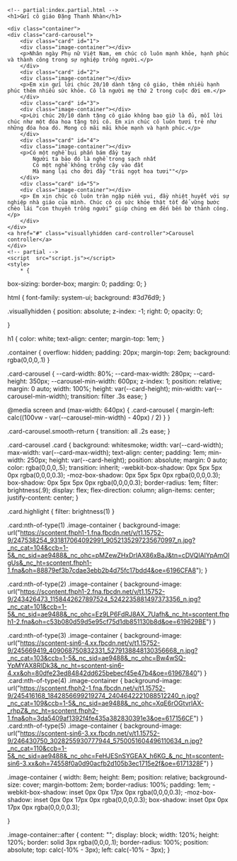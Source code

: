 <!DOCTYPE html>
<html lang="en" >
<head>
  <meta charset="UTF-8">
  <title>Gửi cô giáo Đặng Thanh Nhàn</title>
  <link rel="stylesheet" href="style.css">

</head>
<body>

    <!-- partial:index.partial.html -->
    <h1>Gửi cô giáo Đặng Thanh Nhàn</h1>

    <div class="container">
    <div class="card-carousel">
        <div class="card" id="1">
        <div class="image-container"></div>
        <p>Nhân ngày Phụ nữ Việt Nam, em chúc cô luôn mạnh khỏe, hạnh phúc và thành công trong sự nghiệp trồng người.</p>
        </div>
        <div class="card" id="2">
        <div class="image-container"></div>
        <p>Em xin gửi lời chúc 20/10 dành tặng cô giáo, thêm nhiều hạnh phúc thêm nhiều sức khỏe. Cô là người mẹ thứ 2 trong cuộc đời em.</p>
        </div>
        <div class="card" id="3">
        <div class="image-container"></div>
        <p>Lời chúc 20/10 dành tặng cô giáo không bao giờ là đủ, mỗi lời chúc như một đóa hoa tặng tới cô. Em xin chúc cô luôn tươi trẻ như những đóa hoa đó. Mong cô mãi mãi khỏe mạnh và hạnh phúc.</p>
        </div>  
        <div class="card" id="4">
        <div class="image-container"></div>
        <p>Có một nghề bụi phấn bám đầy tay
            Người ta bảo đó là nghề trong sạch nhất
            Có một nghề không trồng cây vào đất
            Mà mang lại cho đời đầy "trái ngọt hoa tươi""</p>
        </div>
        <div class="card" id="5">
        <div class="image-container"></div>
        <p> Em xin chúc cô luôn tràn ngập niềm vui, đầy nhiệt huyết với sự nghiệp nhà giáo của mình. Chúc cô có sức khỏe thật tốt để vững bước chèo lái “con thuyền trồng người” giúp chúng em đến bến bờ thành công.</p>
        </div>
    </div>
    <a href="#" class="visuallyhidden card-controller">Carousel controller</a>
    </div>
    <!-- partial -->
    <script  src="script.js"></script>
    <style>
        * {
  box-sizing: border-box;
  margin: 0;
  padding: 0;
}

html {
  font-family: system-ui;
  background: #3d76d9;
}

.visuallyhidden {
  position: absolute;
  z-index: -1;
  right: 0;
  opacity: 0;
  
}

h1 {
  color: white;
  text-align: center;
  margin-top: 1em;
}

.container {
  overflow: hidden;
  padding: 20px;
  margin-top: 2em;
  background: rgba(0,0,0,.1)
}

.card-carousel {
  --card-width: 80%;
  --card-max-width: 280px;
  --card-height: 350px;
  --carousel-min-width: 600px;
  z-index: 1;
  position: relative;
  margin: 0 auto;
  width: 100%;
  height: var(--card-height);
  min-width: var(--carousel-min-width);
  transition: filter .3s ease;
}

@media screen and (max-width: 640px) {
  .card-carousel {
    margin-left: calc((100vw - var(--carousel-min-width) - 40px) / 2)
  }
}

.card-carousel.smooth-return {
  transition: all .2s ease;
}

.card-carousel .card {
  background: whitesmoke;
  width: var(--card-width);
  max-width: var(--card-max-width);
  text-align: center;
  padding: 1em;
  min-width: 250px;
  height: var(--card-height);
  position: absolute;
  margin: 0 auto;
  color: rgba(0,0,0,.5);
  transition: inherit;
  -webkit-box-shadow: 0px 5px 5px 0px rgba(0,0,0,0.3);
  -moz-box-shadow: 0px 5px 5px 0px rgba(0,0,0,0.3);
  box-shadow: 0px 5px 5px 0px rgba(0,0,0,0.3);
  border-radius: 1em;
  filter: brightness(.9);
  display: flex;
  flex-direction: column;
  align-items: center;
  justify-content: center;
}

.card.highlight {
  filter: brightness(1)
}


.card:nth-of-type(1) .image-container {
    background-image: url("https://scontent.fhph1-1.fna.fbcdn.net/v/t1.15752-9/247538254_931817064092991_9052135297235670997_n.jpg?_nc_cat=104&ccb=1-5&_nc_sid=ae9488&_nc_ohc=pMZewZHxDrIAX86xBaJ&tn=cDVQIAIYpAmOlgUs&_nc_ht=scontent.fhph1-1.fna&oh=88879ef3b7cdae3ebb2b4d75fc17bdd4&oe=6196CFA8");
}
 
.card:nth-of-type(2) .image-container {
  background-image: url("https://scontent.fhph1-2.fna.fbcdn.net/v/t1.15752-9/243426473_1158442627897524_5242235881497373356_n.jpg?_nc_cat=101&ccb=1-5&_nc_sid=ae9488&_nc_ohc=Ez9LP6FdRJ8AX_7Uafh&_nc_ht=scontent.fhph1-2.fna&oh=c53b080d59d5e95cf75d1db851130b8d&oe=619629BE")
}

.card:nth-of-type(3) .image-container {
  background-image: url("https://scontent-sin6-4.xx.fbcdn.net/v/t1.15752-9/245669419_409068750832331_5279138848130356668_n.jpg?_nc_cat=103&ccb=1-5&_nc_sid=ae9488&_nc_ohc=Bw4wSQ-YpMYAX8RlDk3&_nc_ht=scontent-sin6-4.xx&oh=80dfe23ed84842dd625bebecf45e47b4&oe=61967840")
}
.card:nth-of-type(4) .image-container {
  background-image: url("https://scontent.fhph2-1.fna.fbcdn.net/v/t1.15752-9/245416168_1842856699219274_2404642221088512240_n.jpg?_nc_cat=109&ccb=1-5&_nc_sid=ae9488&_nc_ohc=XqE6rOGtvrIAX-_rhpZ&_nc_ht=scontent.fhph2-1.fna&oh=3da5409af1392f4fe435a382830391e3&oe=617156CF")
}
.card:nth-of-type(5) .image-container {
  background-image: url("https://scontent-sin6-3.xx.fbcdn.net/v/t1.15752-9/246430750_3028255930777944_5750051604496110634_n.jpg?_nc_cat=110&ccb=1-5&_nc_sid=ae9488&_nc_ohc=FeHJESnSYGEAX_h6KG_&_nc_ht=scontent-sin6-3.xx&oh=74558f0a0d90acfb2d105b3ec1715e2f&oe=6171328F")
}



.image-container {
  width: 8em;
  height: 8em;
  position: relative;
  background-size: cover;
  margin-bottom: 2em;
  border-radius: 100%;
  padding: 1em;
  -webkit-box-shadow: inset 0px 0px 17px 0px rgba(0,0,0,0.3);
-moz-box-shadow: inset 0px 0px 17px 0px rgba(0,0,0,0.3);
box-shadow: inset 0px 0px 17px 0px rgba(0,0,0,0.3);
  
}

.image-container::after {
  content: "";
  display: block;
  width: 120%;
  height: 120%;
  border: solid 3px rgba(0,0,0,.1);
  border-radius: 100%;
  position: absolute;
  top: calc(-10% - 3px);
  left: calc(-10% - 3px);
}
    </style>
    <script language="javascript">
        const cardsContainer = document.querySelector(".card-carousel");
const cardsController = document.querySelector(".card-carousel + .card-controller")

class DraggingEvent {
  constructor(target = undefined) {
    this.target = target;
  }
  
  event(callback) {
    let handler;
    
    this.target.addEventListener("mousedown", e => {
      e.preventDefault()
      
      handler = callback(e)
      
      window.addEventListener("mousemove", handler)
      
      document.addEventListener("mouseleave", clearDraggingEvent)
      
      window.addEventListener("mouseup", clearDraggingEvent)
      
      function clearDraggingEvent() {
        window.removeEventListener("mousemove", handler)
        window.removeEventListener("mouseup", clearDraggingEvent)
      
        document.removeEventListener("mouseleave", clearDraggingEvent)
        
        handler(null)
      }
    })
    
    this.target.addEventListener("touchstart", e => {
      handler = callback(e)
      
      window.addEventListener("touchmove", handler)
      
      window.addEventListener("touchend", clearDraggingEvent)
      
      document.body.addEventListener("mouseleave", clearDraggingEvent)
      
      function clearDraggingEvent() {
        window.removeEventListener("touchmove", handler)
        window.removeEventListener("touchend", clearDraggingEvent)
        
        handler(null)
      }
    })
  }
  
  // Get the distance that the user has dragged
  getDistance(callback) {
    function distanceInit(e1) {
      let startingX, startingY;
      
      if ("touches" in e1) {
        startingX = e1.touches[0].clientX
        startingY = e1.touches[0].clientY
      } else {
        startingX = e1.clientX
        startingY = e1.clientY
      }
      

      return function(e2) {
        if (e2 === null) {
          return callback(null)
        } else {
          
          if ("touches" in e2) {
            return callback({
              x: e2.touches[0].clientX - startingX,
              y: e2.touches[0].clientY - startingY
            })
          } else {
            return callback({
              x: e2.clientX - startingX,
              y: e2.clientY - startingY
            })
          }
        }
      }
    }
    
    this.event(distanceInit)
  }
}


class CardCarousel extends DraggingEvent {
  constructor(container, controller = undefined) {
    super(container)
    
    // DOM elements
    this.container = container
    this.controllerElement = controller
    this.cards = container.querySelectorAll(".card")
    
    // Carousel data
    this.centerIndex = (this.cards.length - 1) / 2;
    this.cardWidth = this.cards[0].offsetWidth / this.container.offsetWidth * 100
    this.xScale = {};
    
    // Resizing
    window.addEventListener("resize", this.updateCardWidth.bind(this))
    
    if (this.controllerElement) {
      this.controllerElement.addEventListener("keydown", this.controller.bind(this))      
    }

    
    // Initializers
    this.build()
    
    // Bind dragging event
    super.getDistance(this.moveCards.bind(this))
  }
  
  updateCardWidth() {
    this.cardWidth = this.cards[0].offsetWidth / this.container.offsetWidth * 100
    
    this.build()
  }
  
  build(fix = 0) {
    for (let i = 0; i < this.cards.length; i++) {
      const x = i - this.centerIndex;
      const scale = this.calcScale(x)
      const scale2 = this.calcScale2(x)
      const zIndex = -(Math.abs(i - this.centerIndex))
      
      const leftPos = this.calcPos(x, scale2)
     
      
      this.xScale[x] = this.cards[i]
      
      this.updateCards(this.cards[i], {
        x: x,
        scale: scale,
        leftPos: leftPos,
        zIndex: zIndex
      })
    }
  }
  
  
  controller(e) {
    const temp = {...this.xScale};
      
      if (e.keyCode === 39) {
        // Left arrow
        for (let x in this.xScale) {
          const newX = (parseInt(x) - 1 < -this.centerIndex) ? this.centerIndex : parseInt(x) - 1;

          temp[newX] = this.xScale[x]
        }
      }
      
      if (e.keyCode == 37) {
        // Right arrow
        for (let x in this.xScale) {
          const newX = (parseInt(x) + 1 > this.centerIndex) ? -this.centerIndex : parseInt(x) + 1;

          temp[newX] = this.xScale[x]
        }
      }
      
      this.xScale = temp;
      
      for (let x in temp) {
        const scale = this.calcScale(x),
              scale2 = this.calcScale2(x),
              leftPos = this.calcPos(x, scale2),
              zIndex = -Math.abs(x)

        this.updateCards(this.xScale[x], {
          x: x,
          scale: scale,
          leftPos: leftPos,
          zIndex: zIndex
        })
      }
  }
  
  calcPos(x, scale) {
    let formula;
    
    if (x < 0) {
      formula = (scale * 100 - this.cardWidth) / 2
      
      return formula

    } else if (x > 0) {
      formula = 100 - (scale * 100 + this.cardWidth) / 2
      
      return formula
    } else {
      formula = 100 - (scale * 100 + this.cardWidth) / 2
      
      return formula
    }
  }
  
  updateCards(card, data) {
    if (data.x || data.x == 0) {
      card.setAttribute("data-x", data.x)
    }
    
    if (data.scale || data.scale == 0) {
      card.style.transform = `scale(${data.scale})`

      if (data.scale == 0) {
        card.style.opacity = data.scale
      } else {
        card.style.opacity = 1;
      }
    }
   
    if (data.leftPos) {
      card.style.left = `${data.leftPos}%`        
    }
    
    if (data.zIndex || data.zIndex == 0) {
      if (data.zIndex == 0) {
        card.classList.add("highlight")
      } else {
        card.classList.remove("highlight")
      }
      
      card.style.zIndex = data.zIndex  
    }
  }
  
  calcScale2(x) {
    let formula;
   
    if (x <= 0) {
      formula = 1 - -1 / 5 * x
      
      return formula
    } else if (x > 0) {
      formula = 1 - 1 / 5 * x
      
      return formula
    }
  }
  
  calcScale(x) {
    const formula = 1 - 1 / 5 * Math.pow(x, 2)
    
    if (formula <= 0) {
      return 0 
    } else {
      return formula      
    }
  }
  
  checkOrdering(card, x, xDist) {    
    const original = parseInt(card.dataset.x)
    const rounded = Math.round(xDist)
    let newX = x
    
    if (x !== x + rounded) {
      if (x + rounded > original) {
        if (x + rounded > this.centerIndex) {
          
          newX = ((x + rounded - 1) - this.centerIndex) - rounded + -this.centerIndex
        }
      } else if (x + rounded < original) {
        if (x + rounded < -this.centerIndex) {
          
          newX = ((x + rounded + 1) + this.centerIndex) - rounded + this.centerIndex
        }
      }
      
      this.xScale[newX + rounded] = card;
    }
    
    const temp = -Math.abs(newX + rounded)
    
    this.updateCards(card, {zIndex: temp})

    return newX;
  }
  
  moveCards(data) {
    let xDist;
    
    if (data != null) {
      this.container.classList.remove("smooth-return")
      xDist = data.x / 250;
    } else {

      
      this.container.classList.add("smooth-return")
      xDist = 0;

      for (let x in this.xScale) {
        this.updateCards(this.xScale[x], {
          x: x,
          zIndex: Math.abs(Math.abs(x) - this.centerIndex)
        })
      }
    }

    for (let i = 0; i < this.cards.length; i++) {
      const x = this.checkOrdering(this.cards[i], parseInt(this.cards[i].dataset.x), xDist),
            scale = this.calcScale(x + xDist),
            scale2 = this.calcScale2(x + xDist),
            leftPos = this.calcPos(x + xDist, scale2)
      
      
      this.updateCards(this.cards[i], {
        scale: scale,
        leftPos: leftPos
      })
    }
  }
}

const carousel = new CardCarousel(cardsContainer)
    </script>
</body>
</html>

